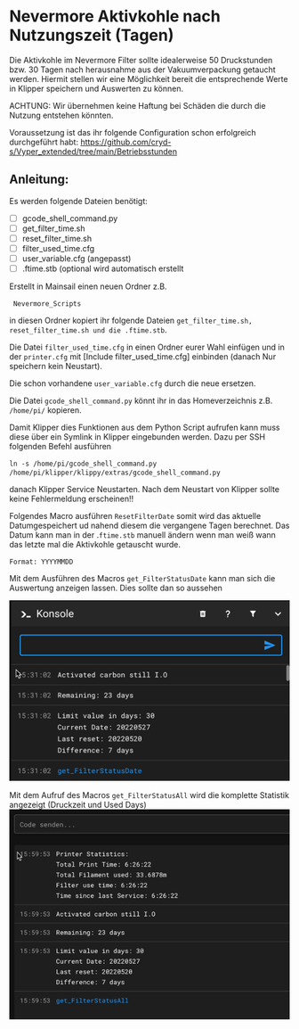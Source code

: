 # Nevermore Aktivkohle nach Nutzungszeit (Tagen)

Die Aktivkohle im Nevermore Filter sollte idealerweise 50 Druckstunden bzw. 30 Tagen nach herausnahme aus der Vakuumverpackung getaucht werden.
Hiermit stellen wir eine Möglichkeit bereit die entsprechende Werte in Klipper speichern und Auswerten zu können.

ACHTUNG: Wir übernehmen keine Haftung bei Schäden die durch die Nutzung entstehen könnten.

Voraussetzung ist das ihr folgende Configuration schon erfolgreich durchgeführt habt:
https://github.com/cryd-s/Vyper_extended/tree/main/Betriebsstunden


## **Anleitung:**
 
 Es werden folgende Dateien benötigt:

 - [ ] gcode_shell_command.py
 - [ ] get_filter_time.sh
 - [ ] reset_filter_time.sh
 - [ ] filter_used_time.cfg
 - [ ] user_variable.cfg (angepasst)
 - [ ] .ftime.stb (optional wird automatisch erstellt

Erstellt in Mainsail einen neuen Ordner z.B. 

     Nevermore_Scripts

 in diesen Ordner kopiert ihr folgende Dateien
 `get_filter_time.sh, reset_filter_time.sh und die .ftime.stb`.

Die Datei `filter_used_time.cfg` in einen Ordner eurer Wahl einfügen und in der `printer.cfg` mit [Include filter_used_time.cfg] einbinden (danach Nur speichern kein Neustart).

Die schon vorhandene `user_variable.cfg` durch die neue ersetzen.

Die Datei `gcode_shell_command.py` könnt ihr in das Homeverzeichnis z.B. `/home/pi/` kopieren.

Damit Klipper dies Funktionen aus dem Python Script aufrufen kann muss diese über ein Symlink in Klipper eingebunden werden. Dazu per SSH folgenden Befehl ausführen

    ln -s /home/pi/gcode_shell_command.py /home/pi/klipper/klippy/extras/gcode_shell_command.py

danach Klipper Service Neustarten.
Nach dem Neustart von Klipper sollte keine Fehlermeldung erscheinen!!

Folgendes Macro ausführen `ResetFilterDate` somit wird das aktuelle Datumgespeichert ud nahend diesem die vergangene Tagen berechnet.
Das Datum kann man in der .`ftime.stb` manuell ändern wenn man weiß wann das letzte mal die Aktivkohle getauscht wurde. 

    Format: YYYYMMDD

Mit dem Ausführen des Macros `get_FilterStatusDate` kann man sich die Auswertung anzeigen lassen.
Dies sollte dan so aussehen

![enter image description here](https://github.com/chefe82/Klipper/blob/main/Nevermore/Used_Time/Pictures/nevermore_status.png?raw=true)
		
Mit dem Aufruf des Macros `get_FilterStatusAll` wird die komplette Statistik angezeigt (Druckzeit und Used Days)
![enter image description here](https://github.com/chefe82/Klipper/raw/main/Nevermore/Used_Time/Pictures/nevermore_status_all.png)


    



 


